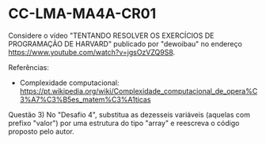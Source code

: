 # CC-LMA-MA4A-CR01
Considere o vídeo "TENTANDO RESOLVER OS EXERCÍCIOS DE PROGRAMAÇÃO DE HARVARD" publicado por "dewoibau" no endereço <https://www.youtube.com/watch?v=jgsOzVZQ9S8>.

Referências:

* Complexidade computacional: <https://pt.wikipedia.org/wiki/Complexidade_computacional_de_opera%C3%A7%C3%B5es_matem%C3%A1ticas>

Questão 3) No "Desafio 4", substitua as dezesseis variáveis (aquelas com prefixo "valor") por uma estrutura do tipo "array" e reescreva o código proposto pelo autor.
